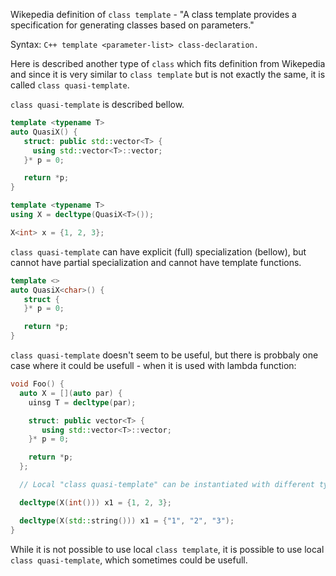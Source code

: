 Wikepedia definition of `class template` - "A class template provides a specification for generating classes based on parameters."

Syntax: ```C++ template <parameter-list> class-declaration.```

Here is described another type of `class` which fits definition from Wikepedia and 
since it is very similar to `class template` but is not exactly the same, it is called `class quasi-template`.

`class quasi-template` is described bellow.

```C++
template <typename T>
auto QuasiX() {
   struct: public std::vector<T> {
     using std::vector<T>::vector;
   }* p = 0;

   return *p;
}

template <typename T>
using X = decltype(QuasiX<T>());

X<int> x = {1, 2, 3};
```

`class quasi-template` can have explicit (full) specialization (bellow), but cannot have partial specialization and cannot have template functions.

```C++
template <>
auto QuasiX<char>() {
   struct {
   }* p = 0;

   return *p;
}
```


`class quasi-template` doesn't seem to be useful, but there is probbaly one case where it could be usefull - when it is used with lambda function:

```C++
void Foo() {
  auto X = [](auto par) {
    uinsg T = decltype(par);

    struct: public vector<T> {
       using std::vector<T>::vector;
    }* p = 0;

    return *p; 
  };

  // Local "class quasi-template" can be instantiated with different types.

  decltype(X(int())) x1 = {1, 2, 3};

  decltype(X(std::string())) x1 = {"1", "2", "3");
}
```

While it is not possible to use local `class template`, it is possible to use local `class quasi-template`, which sometimes could be usefull.


